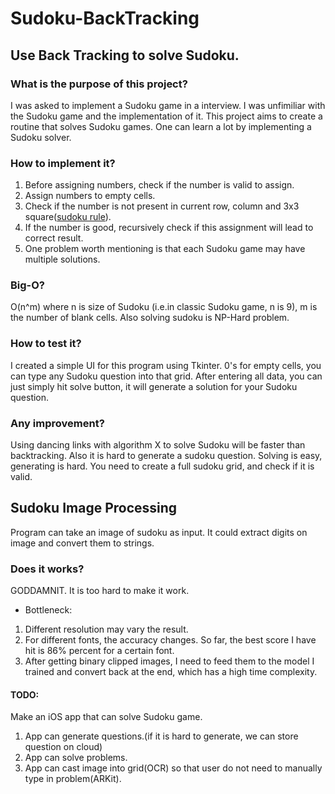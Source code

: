 # Sudoku-BackTracking
## Use Back Tracking to solve Sudoku.
### What is the purpose of this project?
  I was asked to implement a Sudoku game in a interview. I was unfimiliar with the Sudoku game and the implementation of it. This project aims to create a routine that solves Sudoku games. One can learn a lot by implementing a Sudoku solver.
### How to implement it?
  1. Before assigning numbers, check if the number is valid to assign. 
  2. Assign numbers to empty cells. 
  3. Check if the number is not present in current row, column and 3x3 square([sudoku rule](http://www.counton.org/sudoku/rules-of-sudoku.php)). 
  4. If the number is good, recursively check if this assignment will lead to correct result. 
  5. One problem worth mentioning is that each Sudoku game may have multiple solutions.
### Big-O?
  O(n^m) where n is size of Sudoku (i.e.in classic Sudoku game, n is 9), m is the number of blank cells. Also solving sudoku is NP-Hard problem.
### How to test it?
  I created a simple UI for this program using Tkinter. 0's for empty cells, you can type any Sudoku question into that grid. After entering all data, you can just simply hit solve button, it will generate a solution for your Sudoku question.
### Any improvement?
  Using dancing links with algorithm X to solve Sudoku will be faster than backtracking. Also it is hard to generate a sudoku question. Solving is easy, generating is hard. You need to create a full sudoku grid, and check if it is valid.

## Sudoku Image Processing
  Program can take an image of sudoku as input. It could extract digits on image and convert them to strings.
### Does it works?
  GODDAMNIT. It is too hard to make it work.
  * Bottleneck:
  1. Different resolution may vary the result.
  2. For different fonts, the accuracy changes. So far, the best score I have hit is 86% percent for a certain font.
  3. After getting binary clipped images, I need to feed them to the model I trained and convert back at the end, which has a high time complexity.


#### TODO:
  Make an iOS app that can solve Sudoku game.
  1. App can generate questions.(if it is hard to generate, we can store question on cloud)
  2. App can solve problems.
  3. App can cast image into grid(OCR) so that user do not need to manually type in problem(ARKit).
